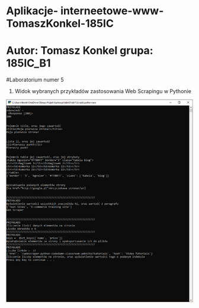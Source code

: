 # Aplikacje- interneetowe-www-TomaszKonkel-185IC
# Autor: Tomasz Konkel grupa: 185IC_B1


#Laboratorium numer 5


1. Widok wybranych przykładów zastosowania Web Scrapingu w Pythonie

![alt text](https://github.com/TomaszKonkel/aplikacje-internetowe-TomaszKonkel-185ic/blob/master/Labki5/Zdjecia/1.PNG)	
